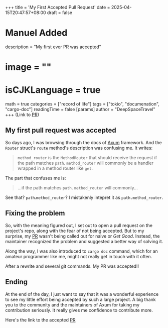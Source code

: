 +++
title = 'My First Accepted Pull Request'
date = 2025-04-15T20:47:57+08:00
draft = false

# Manuel Added
description = "My first ever PR was accepted"
# image = ""
# isCJKLanguage = true
math = true
categories = ["record of life"]
tags = ["tokio", "documenation", "cargo-doc"]
readingTime = false
[params]
    author = "DeepSpaceTravel"
+++
(Link to [PR])

## My first pull request was accepted
So days ago, I was browsing through the docs of [Axum] framework. And the `Router` struct's `route` method's description was confusing me. It writes:  

> `method_router` is the `MethodRouter` that should receive the request if the path matches `path`. `method_router` will commonly be a handler wrapped in a method router like `get`. 

The part that confuses me is: 
> ...if the path matches `path`. `method_router` will commonly...

See that? `path`.`methed_router`? I mistakenly intepret it as `path.method_router`.

## Fixing the problem
So, with the meaning figured out, I set out to open a pull request on the project's repo, along with the fear of not being accepted. But to my surprise, my [PR] wasn't being called out for naive or _Get Good_. Instead, the maintainer recognized the problem and suggested a better way of solving it. 

Along the way, I was also introduced to `cargo doc` command, which for an amateur programmer like me, might not really get in touch with it often.  

After a rewrite and several git commands. My PR was accepted!!

## Ending
At the end of the day, I just want to say that it was a wonderful experience to see my little effort being accepted by such a large project. A big thank you to the community and the maintainers of Axum for taking my contribution seriously. It really gives me confidence to contribute more.

Here's the link to the  accepted [PR]

[Axum]: https://github.com/tokio-rs/axum
[PR]: https://github.com/tokio-rs/axum/pull/3311
